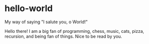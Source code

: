 # hello-world
My way of saying "I salute you, o World!"

Hello there! I am a big fan of programming, chess, music, cats, pizza, recursion, and being fan of things.
Nice to be read by you.
